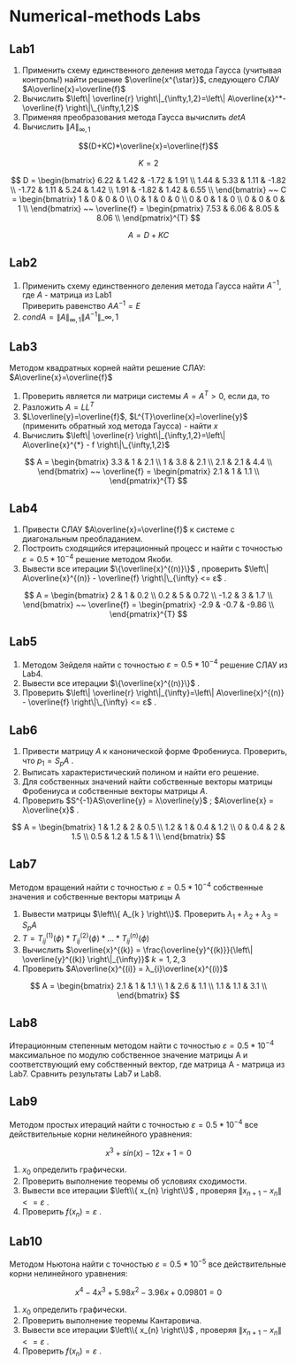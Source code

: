 # Numerical-methods Labs

## Lab1

1) Применить схему единственного деления метода Гаусса (учитывая контроль!) найти решение $\overline{x^{\star}}$, следующего СЛАУ $A\overline{x}=\overline{f}$
2) Вычислить $\left\| \overline{r} \right\|_{\infty,1,2}=\left\| A\overline{x}^*-\overline{f} \right\|\_{\infty,1,2}$
3) Применяя преобразования метода Гаусса вычислить $detA$
4) Вычислить $\left\| A \right\|_{\infty,1}$

$$(D+KC)*\overline{x}=\overline{f}$$

$$
K=2
$$

$$
D = \begin{bmatrix}
6.22 & 1.42 & -1.72 & 1.91 \\
1.44 & 5.33 & 1.11 & -1.82 \\
-1.72 & 1.11 & 5.24 & 1.42 \\
1.91 & -1.82 & 1.42 & 6.55 \\
\end{bmatrix}
~~
С = \begin{bmatrix}
1 & 0 & 0 & 0 \\
0 & 1 & 0 & 0 \\
0 & 0 & 1 & 0 \\
0 & 0 & 0 & 1 \\
\end{bmatrix}
~~
\overline{f} = \begin{pmatrix}
7.53 & 6.06 & 8.05 & 8.06 \\
\end{pmatrix}^{T}
$$

$$
A = D+KC
$$

## Lab2

1) Применить схему единственного деления метода Гаусса найти $A^{-1}$, где $A$ - матрица из Lab1  
Приверить равенство $AA^{-1}=E$
2) $condA = \left\| A \right\|_{\infty,1}\left\| A^{-1} \right\|\_{\infty,1}$

## Lab3 

Методом квадратных корней найти решение СЛАУ: $A\overline{x}=\overline{f}$

1) Проверить является ли матрици системы $A=A^{T}>0$, если да, то
2) Разложить $A=LL^{T}$
3) $L\overline{y}=\overline{f}$, $L^{T}\overline{x}=\overline{y}$ (применить обратный ход метода Гаусса) - найти $x$
4) Вычислить $\left\| \overline{r} \right\|_{\infty,1,2}=\left\| A\overline{x}^{*} - f \right\|\_{\infty,1,2}$

$$
A = \begin{bmatrix}
3.3 & 1 & 2.1 \\
1 & 3.8 & 2.1 \\
2.1 & 2.1 & 4.4 \\
\end{bmatrix}
~~
\overline{f} = \begin{pmatrix}
2.1 & 1 & 1.1 \\
\end{pmatrix}^{T}
$$

## Lab4 

1) Привести СЛАУ $A\overline{x}=\overline{f}$ к системе с диагональным преобладанием.   
2) Построить сходящийся итерационный процесс и найти с точностью $ε = 0.5 * 10^{-4}$ решение методом Якоби.  
3) Вывести все итерации  $\{\overline{x}^{(n)}\}$ , проверить  $\left\| A\overline{x}^{(n)} - \overline{f} \right\|\_{\infty} <= ε$ .

$$
A = \begin{bmatrix}
2 & 1 & 0.2 \\
0.2 & 5 & 0.72 \\
-1.2 & 3 & 1.7 \\
\end{bmatrix}
~~
\overline{f} = \begin{pmatrix}
-2.9 & -0.7 & -9.86 \\
\end{pmatrix}^{T}
$$

## Lab5 

1) Методом Зейделя найти с точностью $ε = 0.5 * 10^{-4}$  решение СЛАУ из Lab4.   
2) Вывести все итерации  $\{\overline{x}^{(n)}\}$ .  
3) Проверить $\left\| \overline{r} \right\|_{\infty}=\left\| A\overline{x}^{(n)} - \overline{f} \right\|\_{\infty} <= ε$ . 

## Lab6 

1) Привести матрицу $A$ к канонической форме Фробениуса. Проверить, что $p_{1} = S_{p}A$ .
2) Выписать характеристический полином и найти его решение.
3) Для собственных значений найти собственные векторы матрицы Фробениуса и собственные векторы матрицы $A$.
4) Проверить $S^{-1}AS\overline{y} = λ\overline{y}$ ; $A\overline{x} = λ\overline{x}$ .

$$
A = \begin{bmatrix}
1 & 1.2 & 2 & 0.5 \\
1.2 & 1 & 0.4 & 1.2 \\
0 & 0.4 & 2 & 1.5 \\
0.5 & 1.2 & 1.5 & 1 \\
\end{bmatrix}
$$

## Lab7

Методом вращений найти с точностью $ε = 0.5 * 10^{-4}$ собственные значения и собственные векторы матрицы A

1) Вывести матрицы $\left\\{ A_{k } \right\\}$. Проверить $\lambda_{1} + \lambda_{2} + \lambda_{3} = S_{p}A$
2) $T = T_{ij}^{(1)}(\phi) * T_{ij}^{(2)}(\phi) * ... * T_{ij}^{(n)}(\phi)$
3) Вычислить $\overline{x}^{(k)} = \frac{\overline{y}^{(k)}}{\left\| \overline{y}^{(k)} \right\|_{\infty}}$ $k = 1,2,3$
4) Проверить $A\overline{x}^{(i)} = λ_{i}\overline{x}^{(i)}$

$$
A = \begin{bmatrix}
2.1 & 1 & 1.1 \\
1 & 2.6 & 1.1 \\
1.1 & 1.1 & 3.1 \\
\end{bmatrix}
$$

## Lab8

Итерационным степенным методом найти с точностью $ε = 0.5 * 10^{-4}$ максимальное по модулю собственное значение матрицы A и соответствующий ему собственный вектор, где матрица А - матрица из Lab7.
Сравнить результаты Lab7 и Lab8.

## Lab9

Методом простых итераций найти с точностью $ε = 0.5 * 10^{-4}$ все действительные корни нелинейного уравнения: 

$$x^3 + sin(x) -12x +1 =0$$

1) $x_{0}$ определить графически.
2) Проверить выполнение теоремы об условиях сходимости.
3) Вывести все итерации $\left\\{ x_{n} \right\\}$ , проверяя $\left\| x_{n+1} - x_{n} \right\|\ <= ε$ .
4) Проверить $f(x_{n}) = ε$ .

## Lab10

Методом Ньютона найти с точностью $ε = 0.5 * 10^{-5}$ все действительные корни нелинейного уравнения: 

$$x^4 - 4x^3 + 5.98x^2 - 3.96x + 0.09801 = 0 $$

1) $x_{0}$ определить графически.
2) Проверить выполнение теоремы Кантаровича.
3) Вывести все итерации $\left\\{ x_{n} \right\\}$ , проверяя $\left\| x_{n+1} - x_{n} \right\|\ <= ε$ .
4) Проверить $f(x_{n}) = ε$ .
